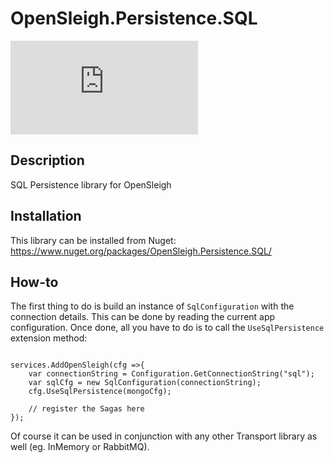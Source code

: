 # OpenSleigh.Persistence.SQL
![Nuget](https://img.shields.io/nuget/v/OpenSleigh.Persistence.SQL?style=plastic)

## Description
SQL Persistence library for OpenSleigh

## Installation
This library can be installed from Nuget: https://www.nuget.org/packages/OpenSleigh.Persistence.SQL/

## How-to
The first thing to do is build an instance of `SqlConfiguration` with the connection details. This can be done by reading the current app configuration. Once done, all you have to do is to call the `UseSqlPersistence` extension method:
```

services.AddOpenSleigh(cfg =>{ 
    var connectionString = Configuration.GetConnectionString("sql");
    var sqlCfg = new SqlConfiguration(connectionString);
    cfg.UseSqlPersistence(mongoCfg);
    
    // register the Sagas here
});
```

Of course it can be used in conjunction with any other Transport library as well (eg. InMemory or RabbitMQ).
